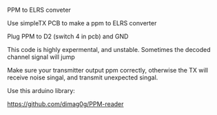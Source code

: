 PPM to ELRS conveter

Use simpleTX PCB to make a ppm to ELRS converter

Plug PPM to D2 (switch 4 in pcb) and GND

This code is highly expermental, and unstable.
Sometimes the decoded channel signal will jump 

Make sure your transmitter output ppm correctly, otherwise the TX will receive noise singal, and transmit unexpected singal.

Use this arduino library:

https://github.com/dimag0g/PPM-reader
